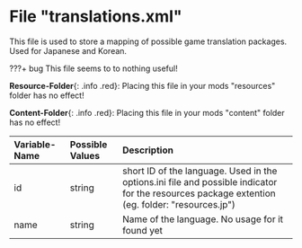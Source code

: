 # File "translations.xml"

This file is used to store a mapping of possible game translation packages. Used for Japanese and Korean.

???+ bug
    This file seems to to nothing useful!

**Resource-Folder**{: .info .red}: Placing this file in your mods "resources" folder has no effect!

**Content-Folder**{: .info .red}: Placing this file in your mods "content" folder has no effect!


| Variable-Name | Possible Values | Description |
|:--|:--|:--|
|id|string|short ID of the language. Used in the options.ini file and possible indicator for the resources package extention (eg. folder: "resources.jp")|
|name|string|Name of the language. No usage for it found yet|